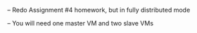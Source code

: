 – Redo Assignment #4 homework, but in fully distributed mode

– You will need one master VM and two slave VMs
